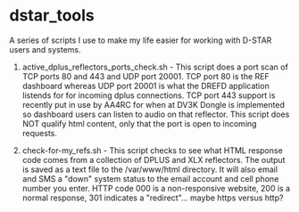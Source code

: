 # dstar_tools
A series of scripts I use to make my life easier for working with D-STAR users and systems.

1. active_dplus_reflectors_ports_check.sh - 
This script does a port scan of TCP ports 80 and 443 and UDP port 20001. TCP port 80 is the REF dashboard
whereas UDP port 20001 is what the DREFD application listends for for incoming dplus connections.
TCP port 443 support is recently put in use by AA4RC for when at DV3K Dongle is implemented so dashboard
users can listen to audio on that reflector. This script does NOT qualify html content, only that the port
is open to incoming requests.

2. check-for-my_refs.sh - This script checks to see what HTML response code comes from a collection of DPLUS
and XLX reflectors. The output is saved as a text file to the /var/www/html directory. It will also email and SMS
a "down" system status to the email account and cell phone number you enter. HTTP code 000 is a non-responsive
website, 200 is a normal response, 301 indicates a "redirect"... maybe https versus http?
